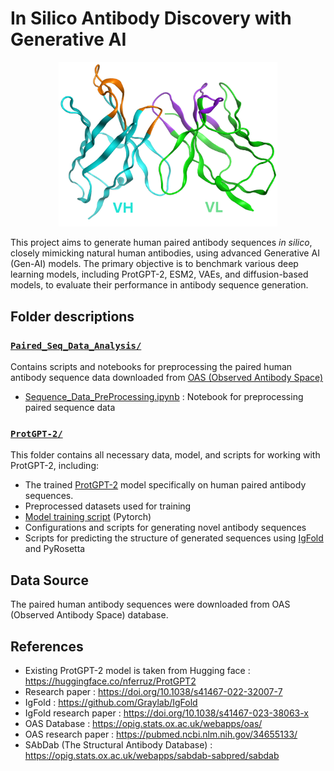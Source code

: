 # In Silico Antibody Discovery with Generative AI


<p align="center">
<img src="Paired_Seq_Data_Analysis/AB_Repo_page_4.png" alt="Image" width="350"/>
</p>

This project aims to generate human paired antibody sequences _in silico_, closely mimicking natural human antibodies, using advanced Generative AI (Gen-AI) models. The primary objective is to benchmark various deep learning models, including ProtGPT-2, ESM2, VAEs, and diffusion-based models, to evaluate their performance in antibody sequence generation.

## Folder descriptions 
### [`Paired_Seq_Data_Analysis/`](./Paired_Seq_Data_Analysis/)
Contains scripts and notebooks for preprocessing the paired human antibody sequence data downloaded from [OAS (Observed Antibody Space)](https://opig.stats.ox.ac.uk/webapps/oas/)

- [Sequence_Data_PreProcessing.ipynb](./Paired_Seq_Data_Analysis/Sequence_Data_PreProcessing.ipynb) : Notebook for preprocessing paired sequence data

### [`ProtGPT-2/`](./ProtGPT-2/)
This folder contains all necessary data, model, and scripts for working with ProtGPT-2, including:

- The trained [ProtGPT-2](./ProtGPT-2/models/protgpt2_antibody_model/) model specifically on human paired antibody sequences.
- Preprocessed datasets used for training
- [Model training script](./ProtGPT-2/scripts/train.py) (Pytorch)
- Configurations and scripts for generating novel antibody sequences
- Scripts for predicting the structure of generated sequences using [IgFold](https://github.com/Graylab/IgFold) and PyRosetta

## Data Source
The paired human antibody sequences were downloaded from OAS (Observed Antibody Space) database.


## References
- Existing ProtGPT-2 model is taken from Hugging face : https://huggingface.co/nferruz/ProtGPT2
- Research paper : https://doi.org/10.1038/s41467-022-32007-7
- IgFold : https://github.com/Graylab/IgFold
- IgFold research paper : https://doi.org/10.1038/s41467-023-38063-x
- OAS Database : https://opig.stats.ox.ac.uk/webapps/oas/
- OAS research paper : https://pubmed.ncbi.nlm.nih.gov/34655133/
- SAbDab (The Structural Antibody Database) : https://opig.stats.ox.ac.uk/webapps/sabdab-sabpred/sabdab

